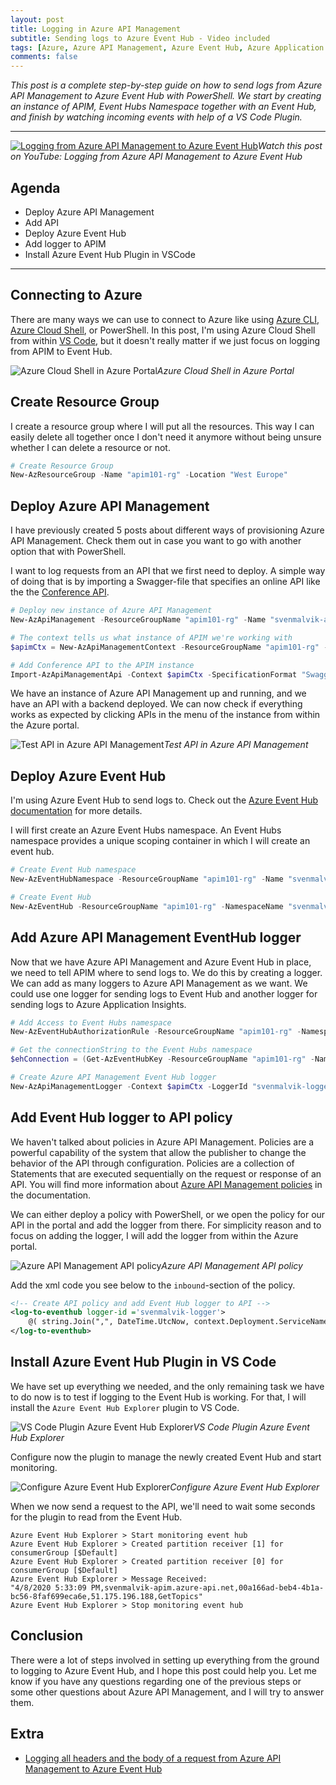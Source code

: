 ```yaml
---
layout: post
title: Logging in Azure API Management
subtitle: Sending logs to Azure Event Hub - Video included
tags: [Azure, Azure API Management, Azure Event Hub, Azure Application Insights, PowerShell]
comments: false
---
```


*This post is a complete step-by-step guide on how to send logs from Azure API Management to Azure Event Hub with PowerShell. We start by creating an instance of APIM, Event Hubs Namespace together with an Event Hub, and finish by watching incoming events with help of a VS Code Plugin.*

---

[![Logging from Azure API Management to Azure Event Hub](https://cdn.svenmalvik.com/images/azure-apim-with-eventhub-video-1.jpg "Logging from Azure API Management to Azure Event Hub")](https://www.youtube.com/watch?v=xS_KGuCXVVw)*Watch this post on YouTube: Logging from Azure API Management to Azure Event Hub*

## Agenda

- Deploy Azure API Management
- Add API
- Deploy Azure Event Hub
- Add logger to APIM
- Install Azure Event Hub Plugin in VSCode

---

## Connecting to Azure
There are many ways we can use to connect to Azure like using [Azure CLI](https://docs.microsoft.com/en-us/cli/azure/install-azure-cli?view=azure-cli-latest), [Azure Cloud Shell](https://docs.microsoft.com/en-us/azure/cloud-shell/overview), or PowerShell. In this post, I'm using Azure Cloud Shell from within [VS Code](https://code.visualstudio.com/), but it doesn't really matter if we just focus on logging from APIM to Event Hub.

![Azure Cloud Shell in Azure Portal](https://cdn.svenmalvik.com/images/azure-apim-with-eventhub-0.png "Azure Cloud Shell in Azure Portal")*Azure Cloud Shell in Azure Portal*

## Create Resource Group

I create a resource group where I will put all the resources. This way I can easily delete all together once I don't need it anymore without being unsure whether I can delete a resource or not.

```powershell
# Create Resource Group
New-AzResourceGroup -Name "apim101-rg" -Location "West Europe"
```

## Deploy Azure API Management

I have previously created 5 posts about different ways of provisioning Azure API Management. Check them out in case you want to go with another option that with PowerShell.

I want to log requests from an API that we first need to deploy. A simple way of doing that is by importing a Swagger-file that specifies an online API like the the [Conference API](https://conferenceapi.azurewebsites.net?format=json).

```powershell
# Deploy new instance of Azure API Management
New-AzApiManagement -ResourceGroupName "apim101-rg" -Name "svenmalvik-apim" -Sku "Consumption" -Capacity 0 -Location "West Europe" -Organization "svenmalvik.com" -AdminEmail "sven@malvik.de"

# The context tells us what instance of APIM we're working with
$apimCtx = New-AzApiManagementContext -ResourceGroupName "apim101-rg" -ServiceName "svenmalvik-apim"

# Add Conference API to the APIM instance
Import-AzApiManagementApi -Context $apimCtx -SpecificationFormat "Swagger" -SpecificationUrl "https://conferenceapi.azurewebsites.net?format=json" -Path "conf" -ApiId "confapi"
```
We have an instance of Azure API Management up and running, and we have an API with a backend deployed. We can now check if everything works as expected by clicking APIs in the menu of the instance from within the Azure portal.

![Test API in Azure API Management](https://cdn.svenmalvik.com/images/azure-apim-with-eventhub-1.png "Test API in Azure API Management")*Test API in Azure API Management*

## Deploy Azure Event Hub

I'm using Azure Event Hub to send logs to. Check out the [Azure Event Hub documentation](https://docs.microsoft.com/en-us/azure/event-hubs/event-hubs-about) for more details.

I will first create an Azure Event Hubs namespace. An Event Hubs namespace provides a unique scoping container in which I will create an event hub.

```powershell
# Create Event Hub namespace
New-AzEventHubNamespace -ResourceGroupName "apim101-rg" -Name "svenmalvik-eh-ns" -Location "West Europe" -SkuName "Basic" -SkuCapacity 1

# Create Event Hub
New-AzEventHub -ResourceGroupName "apim101-rg" -NamespaceName "svenmalvik-eh-ns" -Name "svenmalvik-eh"
```

## Add Azure API Management EventHub logger

Now that we have Azure API Management and Azure Event Hub in place, we need to tell APIM where to send logs to. We do this by creating a logger. We can add as many loggers to Azure API Management as we want. We could use one logger for sending logs to Event Hub and another logger for sending logs to Azure Application Insights.

```powershell
# Add Access to Event Hubs namespace
New-AzEventHubAuthorizationRule -ResourceGroupName "apim101-rg" -NamespaceName "svenmalvik-eh-ns" -AuthorizationRuleName "svenmalvik-eh-auth-rule" -Rights @("Listen", "Send")

# Get the connectionString to the Event Hubs namespace
$ehConnection = (Get-AzEventHubKey -ResourceGroupName "apim101-rg" -NamespaceName "svenmalvik-eh-ns" -AuthorizationRuleName "svenmalvik-eh-auth-rule").PrimaryConnectionString

# Create Azure API Management Event Hub logger
New-AzApiManagementLogger -Context $apimCtx -LoggerId "svenmalvik-logger" -Name "svenmalvik-logger" -ConnectionString "$ehConnection;EntityPath=svenmalvik-eh"
```

## Add Event Hub logger to API policy

We haven't talked about policies in Azure API Management. Policies are a powerful capability of the system that allow the publisher to change the behavior of the API through configuration. Policies are a collection of Statements that are executed sequentially on the request or response of an API. You will find more information about [Azure API Management policies](https://docs.microsoft.com/en-us/azure/api-management/api-management-policies) in the documentation.

We can either deploy a policy with PowerShell, or we open the policy for our API in the portal and add the logger from there. For simplicity reason and to focus on adding the logger, I will add the logger from within the Azure portal.

![Azure API Management API policy](https://cdn.svenmalvik.com/images/azure-apim-with-eventhub-3.png "Azure API Management API policy")*Azure API Management API policy*

Add the xml code you see below to the `inbound`-section of the policy.

```xml
<!-- Create API policy and add Event Hub logger to API -->
<log-to-eventhub logger-id ='svenmalvik-logger'>
    @( string.Join(",", DateTime.UtcNow, context.Deployment.ServiceName, context.RequestId, context.Request.IpAddress, context.Operation.Name) )
</log-to-eventhub>
```

## Install Azure Event Hub Plugin in VS Code

We have set up everything we needed, and the only remaining task we have to do now is to test if logging to the Event Hub is working. For that, I will install the `Azure Event Hub Explorer` plugin to VS Code.

![VS Code Plugin Azure Event Hub Explorer](https://cdn.svenmalvik.com/images/azure-apim-with-eventhub-4.png "VS Code Plugin Azure Event Hub Explorer")*VS Code Plugin Azure Event Hub Explorer*

Configure now the plugin to manage the newly created Event Hub and start monitoring.

![Configure Azure Event Hub Explorer](https://cdn.svenmalvik.com/images/azure-apim-with-eventhub-5.png "Configure Azure Event Hub Explorer")*Configure Azure Event Hub Explorer*

When we now send a request to the API, we'll need to wait some seconds for the plugin to read from the Event Hub.

```
Azure Event Hub Explorer > Start monitoring event hub
Azure Event Hub Explorer > Created partition receiver [1] for consumerGroup [$Default]
Azure Event Hub Explorer > Created partition receiver [0] for consumerGroup [$Default]
Azure Event Hub Explorer > Message Received:
"4/8/2020 5:33:09 PM,svenmalvik-apim.azure-api.net,00a166ad-beb4-4b1a-bc56-8faf699eca6e,51.175.196.188,GetTopics"
Azure Event Hub Explorer > Stop monitoring event hub
```

## Conclusion

There were a lot of steps involved in setting up everything from the ground to logging to Azure Event Hub, and I hope this post could help you. Let me know if you have any questions regarding one of the previous steps or some other questions about Azure API Management, and I will try to answer them.

## Extra

- [Logging all headers and the body of a request from Azure API Management to Azure Event Hub](https://gist.github.com/svenmalvik/f86a80e252fe502cb55d3f4fa97d4e08)
